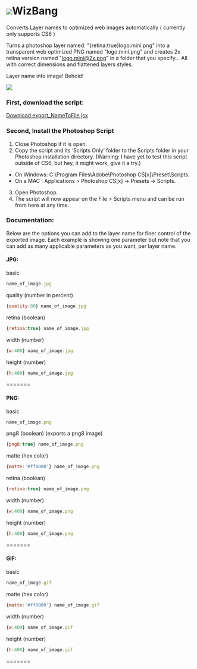 ![](https://raw.github.com/samcreate/WizBang/master/images/wiz_bang_icon60x60.png)WizBang
=======

 

Converts Layer names to optimized web images automatically  ( currently only supports CS6 )

Turns a photoshop layer named: "{retina:true}logo.mini.png" into a transparent web optimized PNG named "logo.mini.png" and creates 2x retina version named "logo.mini@2x.png" in a folder that you specify... All with correct dimensions and flattened layers styles. 

Layer name into image! Behold!

![](https://raw.github.com/samcreate/WizBang/master/images/layer.examples.png) 


### First, download the script:

[Download export_NameToFile.jsx](https://raw.github.com/samcreate/WizBang/master/export_NameToFile.jsx)

### Second, Install the Photoshop Script
1. Close Photoshop if it is open.
2. Copy the script and its ‘Scripts Only’ folder to the Scripts folder in your Photoshop installation directory. (Warning: I have yet to test this script outside of CS6, but hey, it might work, give it a try.)
  - On Windows: C:\Program Files\Adobe\Photoshop CS[x]\Preset\Scripts.
  - On a MAC  : Applications > Photoshop CS[x] -> Presets -> Scripts.
3. Open Photoshop.
4. The script will now appear on the File > Scripts menu and can be run from here at any time.


### Documentation:

Below are the options you can add to the layer name for finer control of the exported image. Each example is showing one parameter but note that you can add as many applicable parameters as you want, per layer name. 

#### JPG:

basic 
```javascript
name_of_image.jpg
```

quality (number in percent)
```javascript
{quality:80} name_of_image.jpg
```

retina (boolean)
```javascript
{retina:true} name_of_image.jpg
```

width (number)
```javascript
{w:400} name_of_image.jpg
```

height (number)
```javascript
{h:400} name_of_image.jpg
```

=======
#### PNG:

basic 
```javascript
name_of_image.png
```

png8 (boolean) (exports a png8 image)
```javascript
{png8:true} name_of_image.png
```

matte (hex color)
```javascript
{matte:'#ff0000'} name_of_image.png
```

retina (boolean)
```javascript
{retina:true} name_of_image.png
```

width (number)
```javascript
{w:400} name_of_image.png
```

height (number)
```javascript
{h:400} name_of_image.png
```

=======
#### GIF:

basic 
```javascript
name_of_image.gif
```

matte (hex color)
```javascript
{matte:'#ff0000'} name_of_image.gif
```

width (number)
```javascript
{w:400} name_of_image.gif
```

height (number)
```javascript
{h:400} name_of_image.gif
```
=======

